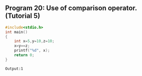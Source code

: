 ## Program 20: Use of comparison operator. (Tutorial 5)
```C
#include<stdio.h>
int main()
{
	int x=5,y=10,z=10;
	x=y==z;
	printf("%d", x);
	return 0;
}
```
```
Output:1
```
